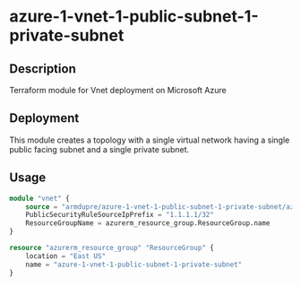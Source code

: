 # azure-1-vnet-1-public-subnet-1-private-subnet

## Description
Terraform module for Vnet deployment on Microsoft Azure

## Deployment
This module creates a topology with a single virtual network having a single public facing subnet and a single private subnet.

## Usage
```tf
module "vnet" {
    source = "armdupre/azure-1-vnet-1-public-subnet-1-private-subnet/azurerm"
    PublicSecurityRuleSourceIpPrefix = "1.1.1.1/32"
    ResourceGroupName = azurerm_resource_group.ResourceGroup.name
}

resource "azurerm_resource_group" "ResourceGroup" {
    location = "East US"
    name = "azure-1-vnet-1-public-subnet-1-private-subnet"
}
```